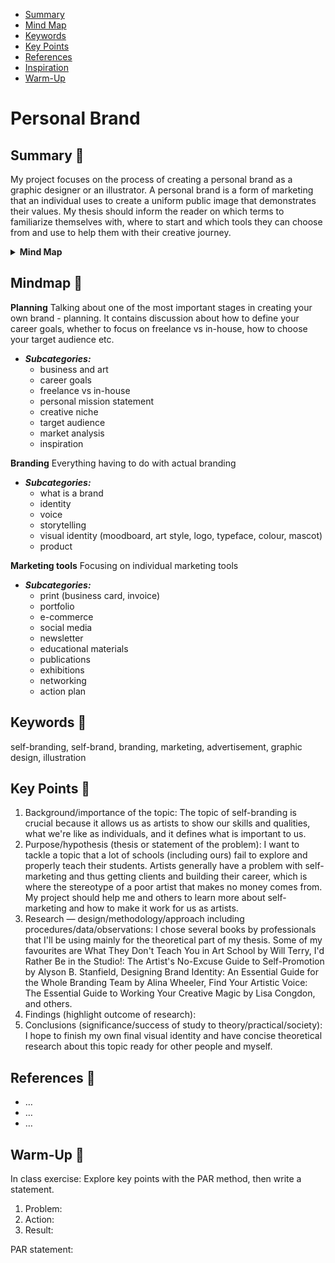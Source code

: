 - [Summary](#summary)
- [Mind Map](#mind-map)
- [Keywords](#keywords)
- [Key Points](#key-points)
- [References](#references)
- [Inspiration](#inspiration)
- [Warm-Up](#warm-up)

# Personal Brand

## Summary 💐

My project focuses on the process of creating a personal brand as a graphic designer or an illustrator. A personal brand is a form of marketing that an individual uses to create a uniform public image that demonstrates their values. My thesis should inform the reader on which terms to familiarize themselves with, where to start and which tools they can choose from and use to help them with their creative journey. 

<!-- Disclosure widget, HTML in Markdown -->

<details>
  <summary><b>Mind Map</b></summary>
  <img alt="Mindmap." src="./img/thesis-mind-map.png">
</details>

## Mindmap 🌷

**Planning**
Talking about one of the most important stages in creating your own brand - planning. It contains discussion about how to define your career goals, whether to focus on freelance vs in-house, how to choose your target audience etc. 
 
  - ***Subcategories:***
    - business and art
    - career goals
    - freelance vs in-house
    - personal mission statement
    - creative niche
    - target audience
    - market analysis
    - inspiration

**Branding**
Everything having to do with actual branding
  
  - ***Subcategories:***
    - what is a brand
    - identity
    - voice 
    - storytelling
    - visual identity (moodboard, art style, logo, typeface, colour, mascot)
    - product
  
**Marketing tools**
Focusing on individual marketing tools
  
  - ***Subcategories:***
    - print (business card, invoice)
    - portfolio
    - e-commerce
    - social media
    - newsletter
    - educational materials
    - publications
    - exhibitions 
    - networking
    - action plan

## Keywords 🌻

self-branding, self-brand, branding, marketing, advertisement, graphic design, illustration

## Key Points 🌾

<!-- Key points; aim for **30–60 words** each. -->

1. Background/importance of the topic: The topic of self-branding is crucial because it allows us as artists to show our skills and qualities, what we're like as individuals, and it defines what is important to us.
3. Purpose/hypothesis (thesis or statement of the problem): I want to tackle a topic that a lot of schools (including ours) fail to explore and properly teach their students. Artists generally have a problem with self-marketing and thus getting clients and building their career, which is where the stereotype of a poor artist that makes no money comes from. My project should help me and others to learn more about self-marketing and how to make it work for us as artists.
5. Research — design/methodology/approach including procedures/data/observations: I chose several books by professionals that I'll be using mainly for the theoretical part of my thesis. Some of my favourites are What They Don't Teach You in Art School by Will Terry, I'd Rather Be in the Studio!: The Artist's No-Excuse Guide to Self-Promotion by Alyson B. Stanfield, Designing Brand Identity: An Essential Guide for the Whole Branding Team by Alina Wheeler, Find Your Artistic Voice: The Essential Guide to Working Your Creative Magic by Lisa Congdon, and others.
5. Findings (highlight outcome of research): 
6. Conclusions (significance/success of study to theory/practical/society): I hope to finish my own final visual identity and have concise theoretical research about this topic ready for other people and myself.

## References 🌿

<!-- Add reference list. See Reference List Style -->

- …
- …
- …

## Warm-Up 🍃

In class exercise: Explore key points with the PAR method, then write a statement.

1. Problem:
2. Action:
3. Result:

<!-- Put it all together in a statement -->

PAR statement:
